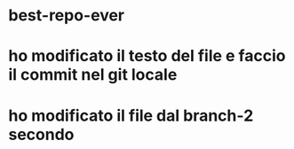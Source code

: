 # best-repo-ever
# ho modificato il testo del file e faccio il commit nel git locale
# ho modificato il file dal branch-2  secondo

